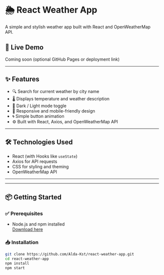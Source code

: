 # 🌦️ React Weather App

A simple and stylish weather app built with React and OpenWeatherMap API.

## 🚀 Live Demo

Coming soon (optional GitHub Pages or deployment link)

---

## ✨ Features

- 🔍 Search for current weather by city name
- 🌡️ Displays temperature and weather description
- 🌙 Dark / Light mode toggle
- 📱 Responsive and mobile-friendly design
- 🌀 Simple button animation
- ⚙️ Built with React, Axios, and OpenWeatherMap API

---

## 🛠️ Technologies Used

- React (with Hooks like `useState`)
- Axios for API requests
- CSS for styling and theming
- OpenWeatherMap API

---


---

## 📦 Getting Started

### ✅ Prerequisites

- Node.js and npm installed  
  [Download here](https://nodejs.org)

### 📥 Installation

```bash
git clone https://github.com/Alda-Kst/react-weather-app.git
cd react-weather-app
npm install
npm start
